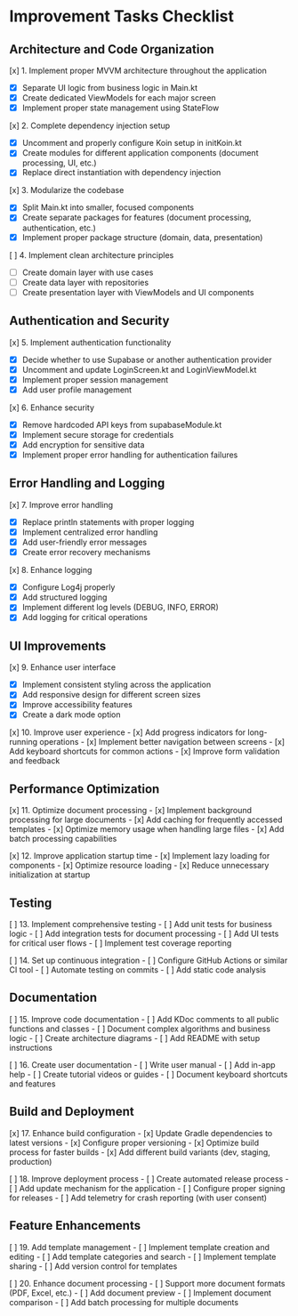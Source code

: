 # Improvement Tasks Checklist

## Architecture and Code Organization

[x] 1. Implement proper MVVM architecture throughout the application
   - [x] Separate UI logic from business logic in Main.kt
   - [x] Create dedicated ViewModels for each major screen
   - [x] Implement proper state management using StateFlow

[x] 2. Complete dependency injection setup
   - [x] Uncomment and properly configure Koin setup in initKoin.kt
   - [x] Create modules for different application components (document processing, UI, etc.)
   - [x] Replace direct instantiation with dependency injection

[x] 3. Modularize the codebase
   - [x] Split Main.kt into smaller, focused components
   - [x] Create separate packages for features (document processing, authentication, etc.)
   - [x] Implement proper package structure (domain, data, presentation)

[ ] 4. Implement clean architecture principles
   - [ ] Create domain layer with use cases
   - [ ] Create data layer with repositories
   - [ ] Create presentation layer with ViewModels and UI components

## Authentication and Security

[x] 5. Implement authentication functionality
   - [x] Decide whether to use Supabase or another authentication provider
   - [x] Uncomment and update LoginScreen.kt and LoginViewModel.kt
   - [x] Implement proper session management
   - [x] Add user profile management

[x] 6. Enhance security
   - [x] Remove hardcoded API keys from supabaseModule.kt
   - [x] Implement secure storage for credentials
   - [x] Add encryption for sensitive data
   - [x] Implement proper error handling for authentication failures

## Error Handling and Logging

[x] 7. Improve error handling
   - [x] Replace println statements with proper logging
   - [x] Implement centralized error handling
   - [x] Add user-friendly error messages
   - [x] Create error recovery mechanisms

[x] 8. Enhance logging
   - [x] Configure Log4j properly
   - [x] Add structured logging
   - [x] Implement different log levels (DEBUG, INFO, ERROR)
   - [x] Add logging for critical operations

## UI Improvements

[x] 9. Enhance user interface
   - [x] Implement consistent styling across the application
   - [x] Add responsive design for different screen sizes
   - [x] Improve accessibility features
   - [x] Create a dark mode option

[x] 10. Improve user experience
    - [x] Add progress indicators for long-running operations
    - [x] Implement better navigation between screens
    - [x] Add keyboard shortcuts for common actions
    - [x] Improve form validation and feedback

## Performance Optimization

[x] 11. Optimize document processing
    - [x] Implement background processing for large documents
    - [x] Add caching for frequently accessed templates
    - [x] Optimize memory usage when handling large files
    - [x] Add batch processing capabilities

[x] 12. Improve application startup time
    - [x] Implement lazy loading for components
    - [x] Optimize resource loading
    - [x] Reduce unnecessary initialization at startup

## Testing

[ ] 13. Implement comprehensive testing
    - [ ] Add unit tests for business logic
    - [ ] Add integration tests for document processing
    - [ ] Add UI tests for critical user flows
    - [ ] Implement test coverage reporting

[ ] 14. Set up continuous integration
    - [ ] Configure GitHub Actions or similar CI tool
    - [ ] Automate testing on commits
    - [ ] Add static code analysis

## Documentation

[ ] 15. Improve code documentation
    - [ ] Add KDoc comments to all public functions and classes
    - [ ] Document complex algorithms and business logic
    - [ ] Create architecture diagrams
    - [ ] Add README with setup instructions

[ ] 16. Create user documentation
    - [ ] Write user manual
    - [ ] Add in-app help
    - [ ] Create tutorial videos or guides
    - [ ] Document keyboard shortcuts and features

## Build and Deployment

[x] 17. Enhance build configuration
    - [x] Update Gradle dependencies to latest versions
    - [x] Configure proper versioning
    - [x] Optimize build process for faster builds
    - [x] Add different build variants (dev, staging, production)

[ ] 18. Improve deployment process
    - [ ] Create automated release process
    - [ ] Add update mechanism for the application
    - [ ] Configure proper signing for releases
    - [ ] Add telemetry for crash reporting (with user consent)

## Feature Enhancements

[ ] 19. Add template management
    - [ ] Implement template creation and editing
    - [ ] Add template categories and search
    - [ ] Implement template sharing
    - [ ] Add version control for templates

[ ] 20. Enhance document processing
    - [ ] Support more document formats (PDF, Excel, etc.)
    - [ ] Add document preview
    - [ ] Implement document comparison
    - [ ] Add batch processing for multiple documents
